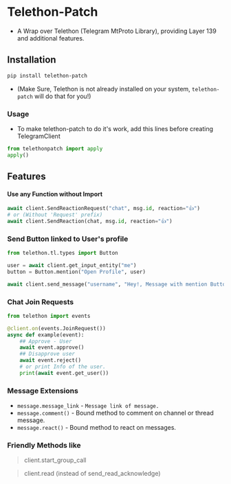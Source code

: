 # Telethon-Patch
- A Wrap over Telethon (Telegram MtProto Library), providing Layer 139 and additional features.

## Installation
```bash
pip install telethon-patch
```
* (Make Sure, Telethon is not already installed on your system, `telethon-patch` will do that for you!)

### Usage
- To make telethon-patch to do it's work, add this lines before creating TelegramClient
```python
from telethonpatch import apply
apply()
```

## Features
#### Use any Function without Import
```python
await client.SendReactionRequest("chat", msg.id, reaction="👍")
# or (Without 'Request' prefix)
await client.SendReaction(chat, msg.id, reaction="👍")
```

### Send Button linked to User's profile
```python
from telethon.tl.types import Button

user = await client.get_input_entity("me")
button = Button.mention("Open Profile", user)

await client.send_message("username", "Hey!, Message with mention Button", buttons=button)
```

### Chat Join Requests
```python
from telethon import events

@client.on(events.JoinRequest())
async def example(event):
    ## Approve - User
    await event.approve()
    ## Disapprove user
    await event.reject()
    # or print Info of the user.
    print(await event.get_user())
```

### Message Extensions
- `message.message_link` - `Message link of message.`
- `message.comment()` - Bound method to comment on channel or thread message.
- `message.react()` - Bound method to react on messages.


### Friendly Methods like
 > client.start_group_call

 > client.read (instead of send_read_acknowledge)

